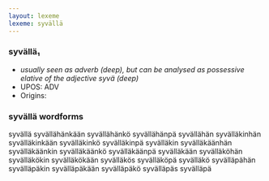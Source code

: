 ```yaml
---
layout: lexeme
lexeme: syvällä
---
```


###  syvällä₁

* _usually seen as adverb (deep), but can be analysed as possessive elative of the adjective *syvä* (deep)_
* UPOS:  ADV
* Origins: 


### syvällä wordforms

syvällä
syvällähänkään
syvällähänkö
syvällähänpä
syvällähän
syvälläkinhän
syvälläkinkään
syvälläkinkö
syvälläkinpä
syvälläkin
syvälläkäänhän
syvälläkäänkin
syvälläkäänkö
syvälläkäänpä
syvälläkään
syvälläköhän
syvälläkökin
syvälläkökään
syvälläkös
syvälläköpä
syvälläkö
syvälläpähän
syvälläpäkin
syvälläpäkään
syvälläpäkö
syvälläpäs
syvälläpä

